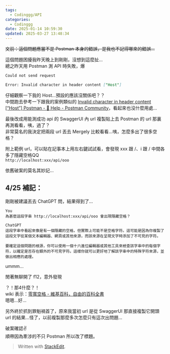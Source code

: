 ```yaml
---
tags:
  - Codinggg/API
categories:
  - Codinggg
date: 2025-01-14 10:59:30
updated: 2025-03-27 13:48:34
---
```

~~文前：這個問題應當不是 Postman 本身的錯誤，是我也不記得哪來的錯誤...~~

這個問題困擾我昨天晚上到剛剛，沒想到這麼扯...  
總之昨天用 Postman 測 API 時失敗，爆
```markdown
Could not send request

Error: Invalid character in header content ["Host"]
```
仔細觀察一下我的 Host...預設的應該沒關係吧？？  
中間跑去參考一下跟我的案例類似的 [Invalid character in header content [“Host”] Postman - 🙋 Help - Postman Community](https://community.postman.com/t/invalid-character-in-header-content-host-postman/25225)，看起來也沒什麼用處...

最後改成用能測成功 api 的 SwaggerUI 內 url 複製貼上去 Postman 的 url 那裏再測看看，咦，過了？  
非常莫名的我決定把兩段 url 丟去 Mergely 比較看看...咦，怎麼多出了很多空格？

附上範例 url，可以貼在記事本上用左右鍵試試看，會發現 xxx 跟 /、i 跟 / 中間各多了隱藏空格QQ  
`http://localhost:xxx​/api​/ooo`

依舊破案的莫名其妙記...

<!-- more -->
## 4/25 補記：

剛剛被建議丟去 ChatGPT 問，結果得到了...

```
You
為甚麼這段字串 http://localhost:xxx​/api​/ooo 會出現隱藏空格？

ChatGPT
這段字串中看起來像是有一個隱藏的空格，但實際上可能不是空格字符。這可能是因為你複製了這段文字從某個文本編輯器、網頁或其他來源，而該來源在呈現文字時添加了不可見的字符。

要確定這個問題的根源，你可以使用一個十六進位編輯器或其他工具來檢查該字串中的每個字符，以確定是否存在額外的不可見字符。這樣你就可以更好地了解該字串中的特殊字符來源，並做出相應的處理。
```

ummm...

閒著無聊開了 f12，意外發現

？！那4什麼？！  
wiki 表示：[零寬空格 - 維基百科，自由的百科全書](https://zh.wikipedia.org/zh-tw/%E9%9B%B6%E5%AF%AC%E7%A9%BA%E6%A0%BC)  
嗯嗯...好...

另外終於抓到罪魁禍首了，原來我當初 url 是從 SwaggerUI 那直接複製它開頭 url 的結果...怪了，以前複製那麼多次怎麼只有這次出問題...

破案確認✌️  
順帶因為牽涉的不只 Postman 所以改了標題。

> Written with [StackEdit](https://stackedit.io/).